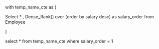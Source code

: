 
with temp_name_cte as (

Select * , Dense_Rank() over (order by salary desc) as salary_order from Employee

)

select * from temp_name_cte where salary_order = 1